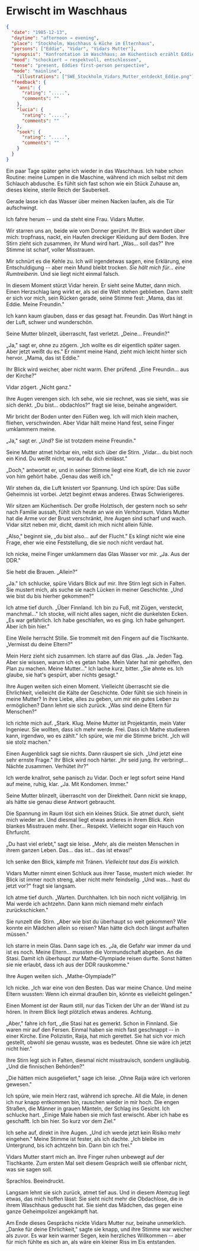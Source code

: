 # Erwischt im Waschhaus

```json
{
  "date": "1985-12-13",
  "daytime": "afternoon → evening",
  "place": "Stockholm, Waschhaus & Küche im Elternhaus",
  "persons": ["Eddie", "Vidar", "Vidars Mutter"],
  "synopsis": "Konfrontation im Waschhaus; am Küchentisch erzählt Eddie von Flucht, IMO, Raija; Beschluss: im Untergrund bleiben, bis sie volljährig ist.",
  "mood": "schockiert → respektvoll, entschlossen",
  "tense": "present, Eddies first-person perspective",
  "mode": "mainline",
    "illustrations": ["SWE_Stockholm_Vidars_Mutter_entdeckt_Eddie.png"],
  "feedback": {
    "anni": {
      "rating": ".....",
      "comments": ""
    },
    "lucia": {
      "rating": ".....",
      "comments": ""
    },
    "soek": {
      "rating": ".....",
      "comments": ""
    }
  }
}
```

Ein paar Tage später gehe ich wieder in das Waschhaus. Ich habe schon
Routine: meine Lumpen in die Maschine, während ich mich selbst mit dem
Schlauch abdusche. Es fühlt sich fast schon wie ein Stück Zuhause an,
dieses kleine, sterile Reich der Sauberkeit.

Gerade lasse ich das Wasser über meinen Nacken laufen, als die Tür
aufschwingt.

Ich fahre herum -- und da steht eine Frau. Vidars Mutter.

Wir starren uns an, beide wie vom Donner gerührt. Ihr Blick wandert über
mich: tropfnass, nackt, ein Haufen dreckiger Kleidung auf dem Boden.
Ihre Stirn zieht sich zusammen, ihr Mund wird hart. „Was... soll das?"
Ihre Stimme ist scharf, voller Misstrauen.

Mir schnürt es die Kehle zu. Ich will irgendetwas sagen, eine Erklärung,
eine Entschuldigung -- aber mein Mund bleibt trocken. *Sie hält mich
für... eine Rumtreiberin.* Und sie liegt nicht einmal falsch.

In diesem Moment stürzt Vidar herein. Er sieht seine Mutter, dann mich.
Einen Herzschlag lang wirkt er, als sei die Welt stehen geblieben. Dann
stellt er sich vor mich, sein Rücken gerade, seine Stimme fest: „Mama,
das ist Eddie. Meine Freundin."

Ich kann kaum glauben, dass er das gesagt hat. Freundin. Das Wort hängt
in der Luft, schwer und wunderschön.

Seine Mutter blinzelt, überrascht, fast verletzt. „Deine... Freundin?"

„Ja," sagt er, ohne zu zögern. „Ich wollte es dir eigentlich später
sagen. Aber jetzt weißt du es." Er nimmt meine Hand, zieht mich leicht
hinter sich hervor. „Mama, das ist Eddie."

Ihr Blick wird weicher, aber nicht warm. Eher prüfend. „Eine Freundin...
aus der Kirche?"

Vidar zögert. „Nicht ganz."

Ihre Augen verengen sich. Ich sehe, wie sie rechnet, was sie sieht, was
sie sich denkt. „Du bist... obdachlos?" fragt sie leise, beinahe
angewidert.

Mir bricht der Boden unter den Füßen weg. Ich will mich klein machen,
fliehen, verschwinden. Aber Vidar hält meine Hand fest, seine Finger
umklammern meine.

„Ja," sagt er. „Und? Sie ist trotzdem meine Freundin."

Seine Mutter atmet hörbar ein, reibt sich über die Stirn. „Vidar... du
bist noch ein Kind. Du weißt nicht, worauf du dich einlässt."

„Doch," antwortet er, und in seiner Stimme liegt eine Kraft, die ich nie
zuvor von him gehört habe. „Genau das weiß ich."

Wir stehen da, die Luft knistert vor Spannung. Und ich spüre: Das süße
Geheimnis ist vorbei. Jetzt beginnt etwas anderes. Etwas Schwierigeres.

Wir sitzen am Küchentisch. Der große Holztisch, der gestern noch so sehr
nach Familie aussah, fühlt sich heute an wie ein Verhörraum. Vidars
Mutter hat die Arme vor der Brust verschränkt, ihre Augen sind scharf
und wach. Vidar sitzt neben mir, dicht, damit ich mich nicht allein
fühle.

„Also," beginnt sie, „du bist also... auf der Flucht." Es klingt nicht
wie eine Frage, eher wie eine Feststellung, die sie noch nicht verdaut
hat.

Ich nicke, meine Finger umklammern das Glas Wasser vor mir. „Ja. Aus der
DDR."

Sie hebt die Brauen. „Allein?"

„Ja." Ich schlucke, spüre Vidars Blick auf mir.  Ihre Stirn legt sich in
Falten. Sie mustert mich, als suche sie nach
Lücken in meiner Geschichte. „Und wie bist du bis hierher gekommen?"

Ich atme tief durch. „Über Finnland. Ich bin zu Fuß, mit Zügen,
versteckt, manchmal..." Ich stocke, will nicht alles sagen, nicht die
dunkelsten Ecken. „Es war gefährlich. Ich habe geschlafen, wo es ging.
Ich habe gehungert. Aber ich bin hier."

Eine Weile herrscht Stille. Sie trommelt mit den Fingern auf die
Tischkante. „Vermisst du deine Eltern?"

Mein Herz zieht sich zusammen. Ich starre auf das Glas. „Ja. Jeden Tag.
Aber sie wissen, warum ich es getan habe. Mein Vater hat mir geholfen,
den Plan zu machen. Meine Mutter..." Ich lache kurz, bitter. „Sie ahnte
es. Ich glaube, sie hat's gespürt, aber nichts gesagt."

Ihre Augen weiten sich einen Moment. Vielleicht überrascht sie die
Ehrlichkeit, vielleicht die Kälte der Geschichte. Oder fühlt sie sich hinein in
meine Mutter? In ihre Liebe, alles zu geben, um mir ein gutes Leben zu
ermöglichen? Dann lehnt sie sich zurück. „Was sind deine Eltern für Menschen?"

Ich richte mich auf. „Stark. Klug. Meine Mutter ist Projektantin, mein
Vater Ingenieur. Sie wollten, dass ich mehr werde. Frei. Dass ich Mathe
studieren kann, irgendwo, wo es zählt." Ich spüre, wie mir die Stimme
bricht. „Ich will sie stolz machen."

Einen Augenblick sagt sie nichts. Dann räuspert sie sich. „Und jetzt
eine sehr ernste Frage." Ihr Blick wird noch härter. „Ihr seid jung. Ihr
verbringt... Nächte zusammen. Verhütet ihr?"

Ich werde knallrot, sehe panisch zu Vidar. Doch er legt sofort seine
Hand auf meine, ruhig, klar. „Ja. Mit Kondomen. Immer."

Seine Mutter blinzelt, überrascht von der Direktheit. Dann nickt sie
knapp, als hätte sie genau diese Antwort gebraucht.

Die Spannung im Raum löst sich ein kleines Stück. Sie atmet durch, sieht
mich wieder an. Und diesmal liegt etwas anderes in ihrem Blick. Kein
blankes Misstrauen mehr. Eher... Respekt. Vielleicht sogar ein Hauch von
Ehrfurcht.

„Du hast viel erlebt," sagt sie leise. „Mehr, als die meisten Menschen
in ihrem ganzen Leben. Das... das ist... das ist etwas!"

Ich senke den Blick, kämpfe mit Tränen. *Vielleicht taut das Eis
wirklich.*

Vidars Mutter nimmt einen Schluck aus ihrer Tasse, mustert mich wieder.
Ihr Blick ist immer noch streng, aber nicht mehr feindselig. „Und was...
hast du jetzt vor?" fragt sie langsam.

Ich atme tief durch. „Warten. Durchhalten. Ich bin noch nicht
volljährig. Im Mai werde ich achtzehn. Dann kann mich niemand mehr
einfach zurückschicken."

Sie runzelt die Stirn. „Aber wie bist du überhaupt so weit gekommen? Wie
konnte ein Mädchen allein so reisen? Man hätte dich doch längst
aufhalten müssen."

Ich starre in mein Glas. Dann sage ich es. „Ja, die Gefahr war
immer da und ist es noch. Meine Eltern... mussten die
Vormundschaft abgeben. An die Stasi. Damit ich überhaupt zur
Mathe-Olympiade reisen durfte. Sonst hätten sie nie erlaubt, dass ich
aus der DDR rauskomme."

Ihre Augen weiten sich. „Mathe-Olympiade?"

Ich nicke. „Ich war eine von den Besten. Das war meine Chance. Und meine
Eltern wussten: Wenn ich einmal draußen bin, könnte es vielleicht
gelingen."

Einen Moment ist der Raum still, nur das Ticken der Uhr an der Wand ist
zu hören. In ihrem Blick liegt plötzlich etwas anderes. Achtung.

„Aber," fahre ich fort, „die Stasi hat es gemerkt. Schon in Finnland.
Sie waren mir auf den Fersen. Einmal haben sie mich fast geschnappt --
in einer Kirche. Eine Polizistin, Raija, hat mich gerettet. Sie hat sich
vor mich gestellt, obwohl sie genau wusste, was es bedeutet. Ohne sie
wäre ich jetzt nicht hier."

Ihre Stirn legt sich in Falten, diesmal nicht misstrauisch, sondern
ungläubig. „Und die finnischen Behörden?"

„Die hätten mich ausgeliefert," sage ich leise. „Ohne Raija wäre ich
verloren gewesen."

Ich spüre, wie mein Herz rast, während ich spreche. All die Male, in
denen ich nur knapp entkommen bin, rauschen wieder in mir hoch. Die
engen Straßen, die Männer in grauen Mänteln, der Schlag ins Gesicht. Ich
schlucke hart. „Einige Male haben sie mich fast erwischt. Aber ich habe
es geschafft. Ich bin hier. So kurz vor dem Ziel."

Ich sehe auf, direkt in ihre Augen. „Und ich werde jetzt kein Risiko
mehr eingehen." Meine Stimme ist fester, als ich dachte. „Ich bleibe im
Untergrund, bis ich achtzehn bin. Dann bin ich frei."

Vidars Mutter starrt mich an. Ihre Finger ruhen unbewegt auf der
Tischkante. Zum ersten Mal seit diesem Gespräch weiß sie offenbar nicht,
was sie sagen soll.

Sprachlos. Beeindruckt.

Langsam lehnt sie sich zurück, atmet tief aus. Und in diesem Atemzug
liegt etwas, das mich hoffen lässt: Sie sieht nicht mehr die Obdachlose,
die in ihrem Waschhaus geduscht hat. Sie sieht das Mädchen, das gegen
eine ganze Geheimpolizei angekämpft hat.

Am Ende dieses Gesprächs nickte Vidars Mutter nur, beinahe unmerklich.
„Danke für deine Ehrlichkeit," sagte sie knapp, und ihre Stimme war
weicher als zuvor. Es war kein warmer Segen, kein herzliches Willkommen
-- aber für mich fühlte es sich an, als wäre ein kleiner Riss im Eis
entstanden.
